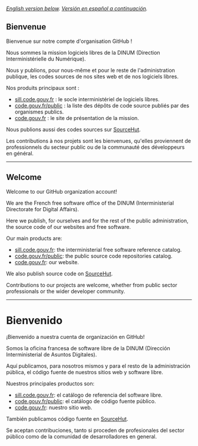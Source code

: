 *[English version below](#welcome). [Versión en español a continuación](#bienvenido).*

## Bienvenue

Bienvenue sur notre compte d'organisation GitHub !

Nous sommes la mission logiciels libres de la DINUM (Direction Interministérielle du Numérique).

Nous y publions, pour nous-même et pour le reste de l'administration publique, les codes sources de nos sites web et de nos logiciels libres.

Nos produits principaux sont :

- [sill.code.gouv.fr](https://sill.code.gouv.fr) : le socle interministériel de logiciels libres.
- [code.gouv.fr/public](https://code.gouv.fr/public) : la liste des dépôts de code source publiés par des organismes publics.
- [code.gouv.fr](https://code.gouv.fr) : le site de présentation de la mission.

Nous publions aussi des codes sources sur [SourceHut](https://git.sr.ht/~codegouvfr/).

Les contributions à nos projets sont les bienvenues, qu'elles proviennent de professionnels du secteur public ou de la communauté des développeurs en général.

---

## Welcome

Welcome to our GitHub organization account!

We are the French free software office of the DINUM (Interministerial Directorate for Digital Affairs).

Here we publish, for ourselves and for the rest of the public administration, the source code of our websites and free software.

Our main products are:

- [sill.code.gouv.fr](https://sill.code.gouv.fr): the interministerial free software reference catalog.
- [code.gouv.fr/public](https://code.gouv.fr/public): the public source code repositories catalog.
- [code.gouv.fr](https://code.gouv.fr): our website.

We also publish source code on [SourceHut](https://git.sr.ht/~codegouvfr/).

Contributions to our projects are welcome, whether from public sector professionals or the wider developer community.

---

# Bienvenido

¡Bienvenido a nuestra cuenta de organización en GitHub!

Somos la oficina francesa de software libre de la DINUM (Dirección Interministerial de Asuntos Digitales).

Aquí publicamos, para nosotros mismos y para el resto de la administración pública, el código fuente de nuestros sitios web y software libre.

Nuestros principales productos son:

- [sill.code.gouv.fr](https://sill.code.gouv.fr): el catálogo de referencia del software libre.
- [code.gouv.fr/public](https://code.gouv.fr/public): el catálogo de código fuente público.
- [code.gouv.fr](https://code.gouv.fr): nuestro sitio web.

También publicamos código fuente en [SourceHut](https://git.sr.ht/~codegouvfr/).

Se aceptan contribuciones, tanto si proceden de profesionales del sector público como de la comunidad de desarrolladores en general.
